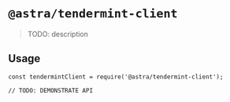 # `@astra/tendermint-client`

> TODO: description

## Usage

```
const tendermintClient = require('@astra/tendermint-client');

// TODO: DEMONSTRATE API
```
